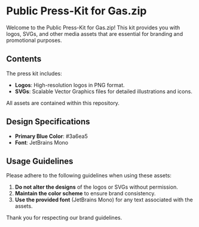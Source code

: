 # Public Press-Kit for Gas.zip

Welcome to the Public Press-Kit for Gas.zip! This kit provides you with logos, SVGs, and other media assets that are essential for branding and promotional purposes.

## Contents

The press kit includes:

- **Logos**: High-resolution logos in PNG format.
- **SVGs**: Scalable Vector Graphics files for detailed illustrations and icons.

All assets are contained within this repository.

## Design Specifications

- **Primary Blue Color**: #3a6ea5
- **Font**: JetBrains Mono

## Usage Guidelines

Please adhere to the following guidelines when using these assets:

1. **Do not alter the designs** of the logos or SVGs without permission.
2. **Maintain the color scheme** to ensure brand consistency.
3. **Use the provided font** (JetBrains Mono) for any text associated with the assets.

Thank you for respecting our brand guidelines.

